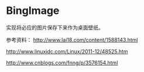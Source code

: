 # BingImage
实现将必应的图片保存下来作为桌面壁纸。

参考资料：
http://www.lai18.com/content/1588143.html

http://www.linuxidc.com/Linux/2011-12/48525.htm

http://www.cnblogs.com/fnng/p/3576154.html

